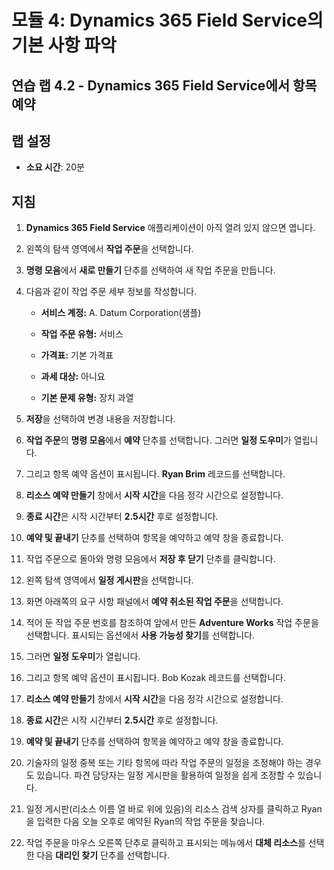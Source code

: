 ﻿---
lab:
    title: '랩 4.2: Dynamics 365 Field Service에서 항목 예약'
    module: '모듈 4: Dynamics 365 Field Service의 기본 사항 파악'
---

모듈 4: Dynamics 365 Field Service의 기본 사항 파악
========================

## 연습 랩 4.2 - Dynamics 365 Field Service에서 항목 예약

## 랩 설정

  - **소요 시간**: 20분
  
## 지침

1. **Dynamics 365 Field Service** 애플리케이션이 아직 열려 있지 않으면 엽니다. 

2. 왼쪽의 탐색 영역에서 **작업 주문**을 선택합니다.

3. **명령 모음**에서 **새로 만들기** 단추를 선택하여 새 작업 주문을 만듭니다.

4. 다음과 같이 작업 주문 세부 정보를 작성합니다.

	- **서비스 계정:** A. Datum Corporation(샘플)

	- **작업 주문 유형:** 서비스

	- **가격표:** 기본 가격표

	- **과세 대상:** 아니요

	- **기본 문제 유형:** 장치 과열

5. **저장**을 선택하여 변경 내용을 저장합니다.

6. **작업 주문**의 **명령 모음**에서 **예약** 단추를 선택합니다. 그러면 **일정 도우미**가 열립니다. 

7. 그리고 항목 예약 옵션이 표시됩니다. **Ryan Brim** 레코드를 선택합니다.

8. **리소스 예약 만들기** 창에서 **시작 시간**을 다음 정각 시간으로 설정합니다.

9. **종료 시간**은 시작 시간부터 **2.5시간** 후로 설정합니다. 

10. **예약 및 끝내기** 단추를 선택하여 항목을 예약하고 예약 창을 종료합니다. 

11. 작업 주문으로 돌아와 명령 모음에서 **저장 후 닫기** 단추를 클릭합니다. 

12. 왼쪽 탐색 영역에서 **일정 게시판**을 선택합니다.

13. 화면 아래쪽의 요구 사항 패널에서 **예약 취소된 작업 주문**을 선택합니다.

14. 적어 둔 작업 주문 번호를 참조하여 앞에서 만든 **Adventure Works** 작업 주문을 선택합니다. 표시되는 옵션에서 **사용 가능성 찾기**를 선택합니다. 

15. 그러면 **일정 도우미**가 열립니다. 

16. 그리고 항목 예약 옵션이 표시됩니다. Bob Kozak 레코드를 선택합니다.

17. **리소스 예약 만들기** 창에서 **시작 시간**을 다음 정각 시간으로 설정합니다.

18. **종료 시간**은 시작 시간부터 **2.5시간** 후로 설정합니다. 

19. **예약 및 끝내기** 단추를 선택하여 항목을 예약하고 예약 창을 종료합니다. 

20. 기술자의 일정 중복 또는 기타 항목에 따라 작업 주문의 일정을 조정해야 하는 경우도 있습니다. 파견 담당자는 일정 게시판을 활용하여 일정을 쉽게 조정할 수 있습니다. 

21. 일정 게시판(리소스 이름 열 바로 위에 있음)의 리소스 검색 상자를 클릭하고 Ryan을 입력한 다음 오늘 오후로 예약된 Ryan의 작업 주문을 찾습니다. 

22. 작업 주문을 마우스 오른쪽 단추로 클릭하고 표시되는 메뉴에서 **대체 리소스**를 선택한 다음 **대리인 찾기** 단추를 선택합니다.

